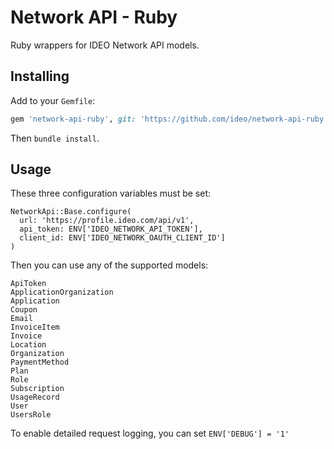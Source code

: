 # Network API - Ruby

Ruby wrappers for IDEO Network API models.

## Installing

Add to your `Gemfile`:

```ruby
gem 'network-api-ruby', git: 'https://github.com/ideo/network-api-ruby.git'
```

Then `bundle install`.

## Usage

These three configuration variables must be set:

```
NetworkApi::Base.configure(
  url: 'https://profile.ideo.com/api/v1',
  api_token: ENV['IDEO_NETWORK_API_TOKEN'],
  client_id: ENV['IDEO_NETWORK_OAUTH_CLIENT_ID']
)
```

Then you can use any of the supported models:

```
ApiToken
ApplicationOrganization
Application
Coupon
Email
InvoiceItem
Invoice
Location
Organization
PaymentMethod
Plan
Role
Subscription
UsageRecord
User
UsersRole
```

To enable detailed request logging, you can set `ENV['DEBUG'] = '1'`
